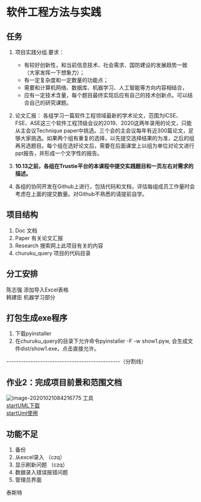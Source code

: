 # 软件工程方法与实践

## 任务

1. 项目实践分组.要求：
   + 有较好创新性，和当前信息技术、社会需求、国防建设的发展趋势一致（大家发挥一下想象力）；
   + 有一定复杂度和一定数量的功能点；
   + 需要和计算机网络、数据库、机器学习、人工智能等方向内容相结合，
   + 应有一定技术含量，每个题目最终实现后应有自己的技术创新点。可以结合自己的研究课题。

2. 论文汇报：
   各组学习一篇软件工程领域最新的学术论文，范围为ICSE、FSE、ASE这三个软件工程顶级会议的2019、2020这两年录用的论文，只能从主会议Technique paper中挑选。三个会的主会议每年有近300篇论文，足够大家挑选。如果两个组有重复的选择，以先提交选择结果的为准，之后的组再另选题目。每个组在选好论文后，需要在后面课堂上以组为单位对论文进行ppt报告，并形成一个文字性的报告。

3. **10.13之前，各组在Trustie平台的本课程中提交实践题目和一页左右对需求的描述。**

4. 各组的协同开发在Github上进行，包括代码和文档，评估每组成员工作量时会考虑在上面的提交数量。对Github不熟悉的请提前自学。

## 项目结构

1. Doc 文档
2. Paper 有关论文汇报
3. Research 搜索网上此项目有关的内容
4. churuku_query 项目的代码目录

## 分工安排  
陈志强 添加导入Excel表格  
韩建臣 机器学习部分
## 打包生成exe程序  

1. 下载pyinstaller
2. 在churuku_query的目录下允许命令pyinstaller -F -w show1.pyw, 会生成文件dist/show1.exe，点击直接允许。

-----------------------------------------------（分割线）
## 作业2：完成项目前景和范围文档
![image-20201021084216775](https://gitee.com/yunruowu/PictureForBolg/raw/master/img/image-20201021084216775.png)
工具  
[startUML下载](https://staruml.io/download)  
[startUml使用](https://blog.csdn.net/csdn_20150804/article/details/105004375?utm_medium=distribute.pc_relevant_t0.none-task-blog-BlogCommendFromMachineLearnPai2-1.add_param_isCf&depth_1-utm_source=distribute.pc_relevant_t0.none-task-blog-BlogCommendFromMachineLearnPai2-1.add_param_isCf)  


## 功能不足
 1. 备份
 2. 从excel录入 （czq）
 3. 显示刷新问题 （czq）
 4. 数据录入错误报错问题
 5. 管理员界面

泰斯特
